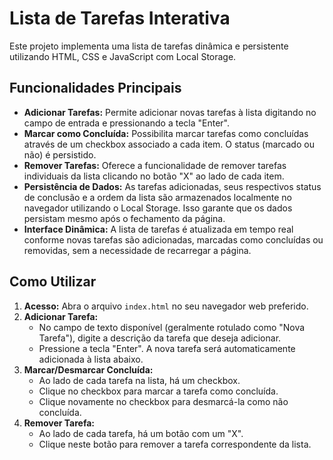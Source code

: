 # Lista de Tarefas Interativa

Este projeto implementa uma lista de tarefas dinâmica e persistente utilizando HTML, CSS e JavaScript com Local Storage.

## Funcionalidades Principais

* **Adicionar Tarefas:** Permite adicionar novas tarefas à lista digitando no campo de entrada e pressionando a tecla "Enter".
* **Marcar como Concluída:** Possibilita marcar tarefas como concluídas através de um checkbox associado a cada item. O status (marcado ou não) é persistido.
* **Remover Tarefas:** Oferece a funcionalidade de remover tarefas individuais da lista clicando no botão "X" ao lado de cada item.
* **Persistência de Dados:** As tarefas adicionadas, seus respectivos status de conclusão e a ordem da lista são armazenados localmente no navegador utilizando o Local Storage. Isso garante que os dados persistam mesmo após o fechamento da página.
* **Interface Dinâmica:** A lista de tarefas é atualizada em tempo real conforme novas tarefas são adicionadas, marcadas como concluídas ou removidas, sem a necessidade de recarregar a página.

## Como Utilizar

1.  **Acesso:** Abra o arquivo `index.html` no seu navegador web preferido.
2.  **Adicionar Tarefa:**
    * No campo de texto disponível (geralmente rotulado como "Nova Tarefa"), digite a descrição da tarefa que deseja adicionar.
    * Pressione a tecla "Enter". A nova tarefa será automaticamente adicionada à lista abaixo.
3.  **Marcar/Desmarcar Concluída:**
    * Ao lado de cada tarefa na lista, há um checkbox.
    * Clique no checkbox para marcar a tarefa como concluída.
    * Clique novamente no checkbox para desmarcá-la como não concluída.
4.  **Remover Tarefa:**
    * Ao lado de cada tarefa, há um botão com um "X".
    * Clique neste botão para remover a tarefa correspondente da lista.